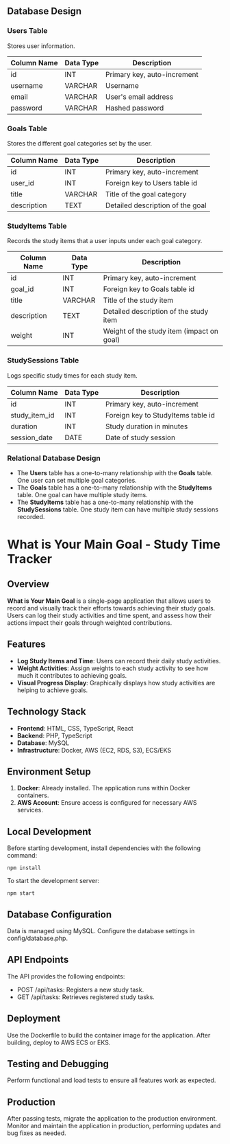 ## Database Design

### Users Table
Stores user information.

| Column Name | Data Type | Description                |
|-------------|-----------|----------------------------|
| id          | INT       | Primary key, auto-increment|
| username    | VARCHAR   | Username                   |
| email       | VARCHAR   | User's email address       |
| password    | VARCHAR   | Hashed password            |

### Goals Table
Stores the different goal categories set by the user.

| Column Name  | Data Type | Description                            |
|--------------|-----------|----------------------------------------|
| id           | INT       | Primary key, auto-increment            |
| user_id      | INT       | Foreign key to Users table id          |
| title        | VARCHAR   | Title of the goal category             |
| description  | TEXT      | Detailed description of the goal       |

### StudyItems Table
Records the study items that a user inputs under each goal category.

| Column Name  | Data Type | Description                              |
|--------------|-----------|------------------------------------------|
| id           | INT       | Primary key, auto-increment              |
| goal_id      | INT       | Foreign key to Goals table id            |
| title        | VARCHAR   | Title of the study item                  |
| description  | TEXT      | Detailed description of the study item   |
| weight       | INT       | Weight of the study item (impact on goal)|

### StudySessions Table
Logs specific study times for each study item.

| Column Name  | Data Type | Description                        |
|--------------|-----------|------------------------------------|
| id           | INT       | Primary key, auto-increment        |
| study_item_id| INT       | Foreign key to StudyItems table id |
| duration     | INT       | Study duration in minutes          |
| session_date | DATE      | Date of study session              |

### Relational Database Design
- The **Users** table has a one-to-many relationship with the **Goals** table. One user can set multiple goal categories.
- The **Goals** table has a one-to-many relationship with the **StudyItems** table. One goal can have multiple study items.
- The **StudyItems** table has a one-to-many relationship with the **StudySessions** table. One study item can have multiple study sessions recorded.


# What is Your Main Goal - Study Time Tracker

## Overview
**What is Your Main Goal** is a single-page application that allows users to record and visually track their efforts towards achieving their study goals. Users can log their study activities and time spent, and assess how their actions impact their goals through weighted contributions.

## Features
- **Log Study Items and Time**: Users can record their daily study activities.
- **Weight Activities**: Assign weights to each study activity to see how much it contributes to achieving goals.
- **Visual Progress Display**: Graphically displays how study activities are helping to achieve goals.

## Technology Stack
- **Frontend**: HTML, CSS, TypeScript, React
- **Backend**: PHP, TypeScript
- **Database**: MySQL
- **Infrastructure**: Docker, AWS (EC2, RDS, S3), ECS/EKS

## Environment Setup
1. **Docker**: Already installed. The application runs within Docker containers.
2. **AWS Account**: Ensure access is configured for necessary AWS services.

## Local Development
Before starting development, install dependencies with the following command:
```
npm install
```
To start the development server:
```
npm start
```
## Database Configuration
Data is managed using MySQL. Configure the database settings in config/database.php.

## API Endpoints
The API provides the following endpoints:

- POST /api/tasks: Registers a new study task.
- GET /api/tasks: Retrieves registered study tasks.
## Deployment
Use the Dockerfile to build the container image for the application. After building, deploy to AWS ECS or EKS.

## Testing and Debugging
Perform functional and load tests to ensure all features work as expected.

## Production
After passing tests, migrate the application to the production environment. Monitor and maintain the application in production, performing updates and bug fixes as needed.
